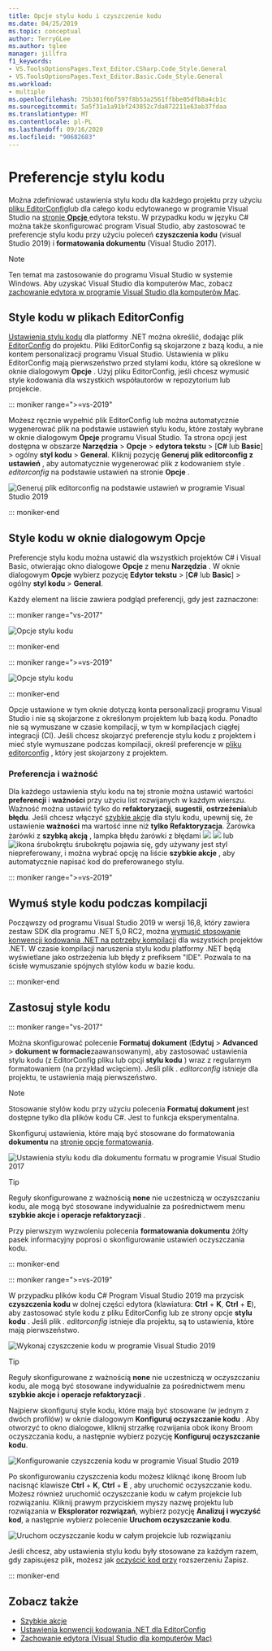 ```yaml
---
title: Opcje stylu kodu i czyszczenie kodu
ms.date: 04/25/2019
ms.topic: conceptual
author: TerryGLee
ms.author: tglee
manager: jillfra
f1_keywords:
- VS.ToolsOptionsPages.Text_Editor.CSharp.Code_Style.General
- VS.ToolsOptionsPages.Text_Editor.Basic.Code_Style.General
ms.workload:
- multiple
ms.openlocfilehash: 75b301f66f597f8b53a2561ffbbe05dfb8a4cb1c
ms.sourcegitcommit: 5a5f31a1a91bf243852c7da872211e63ab37fdaa
ms.translationtype: MT
ms.contentlocale: pl-PL
ms.lasthandoff: 09/16/2020
ms.locfileid: "90682683"
---
```

# <a name="code-style-preferences"></a>Preferencje stylu kodu

Można zdefiniować ustawienia stylu kodu dla każdego projektu przy użyciu [pliku EditorConfig](#code-styles-in-editorconfig-files)lub dla całego kodu edytowanego w programie Visual Studio na [stronie **Opcje** ](#code-styles-in-the-options-dialog-box)edytora tekstu. W przypadku kodu w języku C# można także skonfigurować program Visual Studio, aby zastosować te preferencje stylu kodu przy użyciu poleceń **czyszczenia kodu** (visual Studio 2019) i **formatowania dokumentu** (Visual Studio 2017).

> [!NOTE]
> Ten temat ma zastosowanie do programu Visual Studio w systemie Windows. Aby uzyskać Visual Studio dla komputerów Mac, zobacz [zachowanie edytora w programie Visual Studio dla komputerów Mac](/visualstudio/mac/editor-behavior).

## <a name="code-styles-in-editorconfig-files"></a>Style kodu w plikach EditorConfig

[Ustawienia stylu kodu](../ide/editorconfig-code-style-settings-reference.md) dla platformy .NET można określić, dodając plik [EditorConfig](create-portable-custom-editor-options.md) do projektu. Pliki EditorConfig są skojarzone z bazą kodu, a nie kontem personalizacji programu Visual Studio. Ustawienia w pliku EditorConfig mają pierwszeństwo przed stylami kodu, które są określone w oknie dialogowym **Opcje** . Użyj pliku EditorConfig, jeśli chcesz wymusić style kodowania dla wszystkich współautorów w repozytorium lub projekcie.

::: moniker range=">=vs-2019"

Możesz ręcznie wypełnić plik EditorConfig lub można automatycznie wygenerować plik na podstawie ustawień stylu kodu, które zostały wybrane w oknie dialogowym **Opcje** programu Visual Studio. Ta strona opcji jest dostępna w obszarze **Narzędzia**  >  **Opcje**  >  **edytora tekstu** > [**C#** lub **Basic**] > ogólny **styl kodu**  >  **General**. Kliknij pozycję **Generuj plik editorconfig z ustawień** , aby automatycznie wygenerować plik z kodowaniem style *. editorconfig* na podstawie ustawień na stronie **Opcje** .

![Generuj plik editorconfig na podstawie ustawień w programie Visual Studio 2019](media/vs-2019/generate-editorconfig-file-small.png)

::: moniker-end

## <a name="code-styles-in-the-options-dialog-box"></a>Style kodu w oknie dialogowym Opcje

Preferencje stylu kodu można ustawić dla wszystkich projektów C# i Visual Basic, otwierając okno dialogowe **Opcje** z menu **Narzędzia** . W oknie dialogowym **Opcje** wybierz pozycję **Edytor tekstu** > [**C#** lub **Basic**] > ogólny **styl kodu**  >  **General**.

Każdy element na liście zawiera podgląd preferencji, gdy jest zaznaczone:

::: moniker range="vs-2017"

![Opcje stylu kodu](media/code-style-quick-actions-dialog.png)

::: moniker-end

::: moniker range=">=vs-2019"

![Opcje stylu kodu](media/vs-2019/code-style-quick-actions-dialog.png)

::: moniker-end

Opcje ustawione w tym oknie dotyczą konta personalizacji programu Visual Studio i nie są skojarzone z określonym projektem lub bazą kodu. Ponadto nie są wymuszane w czasie kompilacji, w tym w kompilacjach ciągłej integracji (CI). Jeśli chcesz skojarzyć preferencje stylu kodu z projektem i mieć style wymuszane podczas kompilacji, określ preferencje w [pliku editorconfig](#code-styles-in-editorconfig-files) , który jest skojarzony z projektem.

### <a name="preference-and-severity"></a>Preferencja i ważność

Dla każdego ustawienia stylu kodu na tej stronie można ustawić wartości **preferencji** i **ważności** przy użyciu list rozwijanych w każdym wierszu. Ważność można ustawić tylko do **refaktoryzacji**, **sugestii**, **ostrzeżenia**lub **błędu**. Jeśli chcesz włączyć [szybkie akcje](../ide/quick-actions.md) dla stylu kodu, upewnij się, że ustawienie **ważności** ma wartość inne niż **tylko Refaktoryzacja**. Żarówka żarówki z **szybką akcją** , lampka błędu żarówki z błędami ![ ](media/light-bulb-dropdown.png) ![ ](media/error-bulb.png) lub ![ ikona śrubokrętu śrubokrętu ](media/screwdriver.png) pojawia się, gdy używany jest styl niepreferowany, i można wybrać opcję na liście **szybkie akcje** , aby automatycznie napisać kod do preferowanego stylu.

::: moniker range=">=vs-2019"

## <a name="enforce-code-styles-on-build"></a>Wymuś style kodu podczas kompilacji

Począwszy od programu Visual Studio 2019 w wersji 16,8, który zawiera zestaw SDK dla programu .NET 5,0 RC2, można [wymusić stosowanie konwencji kodowania .NET na potrzeby kompilacji](/dotnet/fundamentals/productivity/code-analysis#code-style-analysis) dla wszystkich projektów .NET. W czasie kompilacji naruszenia stylu kodu platformy .NET będą wyświetlane jako ostrzeżenia lub błędy z prefiksem "IDE". Pozwala to na ścisłe wymuszanie spójnych stylów kodu w bazie kodu.

::: moniker-end

## <a name="apply-code-styles"></a>Zastosuj style kodu

::: moniker range="vs-2017"

Można skonfigurować polecenie **Formatuj dokument** (**Edytuj**  >  **Advanced**  >  **dokument w formacie**zaawansowanym), aby zastosować ustawienia stylu kodu (z EditorConfig pliku lub opcji **stylu kodu** ) wraz z regularnym formatowaniem (na przykład wcięciem). Jeśli plik *. editorconfig* istnieje dla projektu, te ustawienia mają pierwszeństwo.

> [!NOTE]
> Stosowanie stylów kodu przy użyciu polecenia **Formatuj dokument** jest dostępne tylko dla plików kodu C#. Jest to funkcja eksperymentalna.

Skonfiguruj ustawienia, które mają być stosowane do formatowania **dokumentu** na [stronie opcje formatowania](reference/options-text-editor-csharp-formatting.md#format-document-settings).

![Ustawienia stylu kodu dla dokumentu formatu w programie Visual Studio 2017](media/format-document-settings-experiment.png)

> [!TIP]
> Reguły skonfigurowane z ważnością **none** nie uczestniczą w oczyszczaniu kodu, ale mogą być stosowane indywidualnie za pośrednictwem menu **szybkie akcje i operacje refaktoryzacji** .

Przy pierwszym wyzwoleniu polecenia **formatowania dokumentu** żółty pasek informacyjny poprosi o skonfigurowanie ustawień oczyszczania kodu.

::: moniker-end

::: moniker range=">=vs-2019"

W przypadku plików kodu C# Program Visual Studio 2019 ma przycisk **czyszczenia kodu** w dolnej części edytora (klawiatura: **Ctrl** + **K**, **Ctrl** + **E**), aby zastosować style kodu z pliku EditorConfig lub ze strony opcje **stylu kodu** . Jeśli plik *. editorconfig* istnieje dla projektu, są to ustawienia, które mają pierwszeństwo.

![Wykonaj czyszczenie kodu w programie Visual Studio 2019](media/execute-code-cleanup.png)

> [!TIP]
> Reguły skonfigurowane z ważnością **none** nie uczestniczą w oczyszczaniu kodu, ale mogą być stosowane indywidualnie za pośrednictwem menu **szybkie akcje i operacje refaktoryzacji** .

Najpierw skonfiguruj style kodu, które mają być stosowane (w jednym z dwóch profilów) w oknie dialogowym **Konfiguruj oczyszczanie kodu** . Aby otworzyć to okno dialogowe, kliknij strzałkę rozwijania obok ikony Broom oczyszczania kodu, a następnie wybierz pozycję **Konfiguruj oczyszczanie kodu**.

![Konfigurowanie czyszczenia kodu w programie Visual Studio 2019](media/configure-code-cleanup.png)

Po skonfigurowaniu czyszczenia kodu możesz kliknąć ikonę Broom lub nacisnąć klawisze **Ctrl** + **K**, **Ctrl** + **E** , aby uruchomić oczyszczanie kodu. Możesz również uruchomić oczyszczanie kodu w całym projekcie lub rozwiązaniu. Kliknij prawym przyciskiem myszy nazwę projektu lub rozwiązania w **Eksplorator rozwiązań**, wybierz pozycję **Analizuj i wyczyść kod**, a następnie wybierz polecenie **Uruchom oczyszczanie kodu**.

![Uruchom oczyszczanie kodu w całym projekcie lub rozwiązaniu](media/run-code-cleanup-project-solution.png)

Jeśli chcesz, aby ustawienia stylu kodu były stosowane za każdym razem, gdy zapisujesz plik, możesz jak [oczyścić kod przy](https://marketplace.visualstudio.com/items?itemName=MadsKristensen.CodeCleanupOnSave) rozszerzeniu Zapisz.

::: moniker-end

## <a name="see-also"></a>Zobacz także

- [Szybkie akcje](../ide/quick-actions.md)
- [Ustawienia konwencji kodowania .NET dla EditorConfig](../ide/editorconfig-code-style-settings-reference.md)
- [Zachowanie edytora (Visual Studio dla komputerów Mac)](/visualstudio/mac/editor-behavior)

